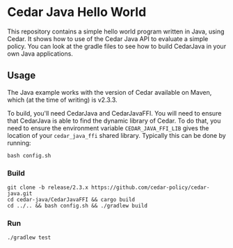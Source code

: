 # Cedar Java Hello World

This repository contains a simple hello world program written in Java, using Cedar.
It shows how to use of the Cedar Java API to evaluate a simple policy. You can look at the gradle files to see how to build CedarJava in your own Java applications.

## Usage

The Java example works with the version of Cedar available on Maven, which (at the time of writing) is v2.3.3.

To build, you'll need CedarJava and CedarJavaFFI. You will need to ensure that CedarJava is able to find the dynamic library of Cedar. To do that, you need to ensure the environment variable `CEDAR_JAVA_FFI_LIB` gives the location of your `cedar_java_ffi` shared library. Typically this can be done by running:

```shell
bash config.sh
```

### Build

```shell
git clone -b release/2.3.x https://github.com/cedar-policy/cedar-java.git
cd cedar-java/CedarJavaFFI && cargo build
cd ../.. && bash config.sh && ./gradlew build
```

### Run

```shell
./gradlew test
```
